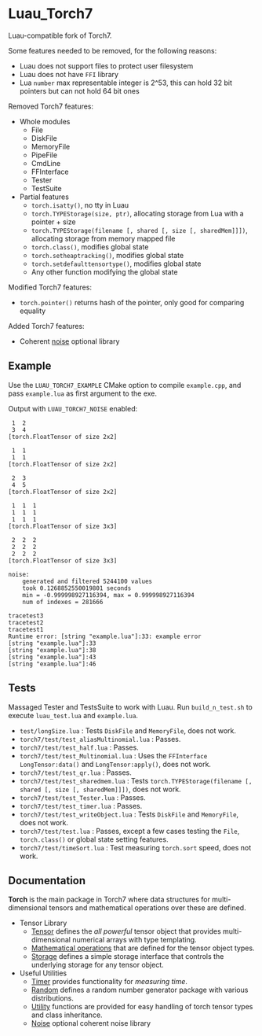 # Luau_Torch7

Luau-compatible fork of Torch7.

Some features needed to be removed, for the following reasons:
 - Luau does not support files to protect user filesystem
 - Luau does not have `FFI` library
 - Lua `number` max representable integer is 2^53, this can hold 32 bit pointers but can not hold 64 bit ones

Removed Torch7 features:
 - Whole modules
   - File
   - DiskFile
   - MemoryFile
   - PipeFile
   - CmdLine
   - FFInterface
   - Tester
   - TestSuite
 - Partial features
   - `torch.isatty()`, no tty in Luau
   - `torch.TYPEStorage(size, ptr)`, allocating storage from Lua with a pointer + size
   - `torch.TYPEStorage(filename [, shared [, size [, sharedMem]]])`, allocating storage from memory mapped file
   - `torch.class()`, modifies global state
   - `torch.setheaptracking()`, modifies global state
   - `torch.setdefaulttensortype()`, modifies global state
   - Any other function modifying the global state

Modified Torch7 features:
 - `torch.pointer()` returns hash of the pointer, only good for comparing equality

Added Torch7 features:
 - Coherent [noise](torch7_noise/noise.md) optional library

## Example

Use the `LUAU_TORCH7_EXAMPLE` CMake option to compile `example.cpp`, and pass `example.lua` as first argument to the exe.

Output with `LUAU_TORCH7_NOISE` enabled:
```
 1  2
 3  4
[torch.FloatTensor of size 2x2]

 1  1
 1  1
[torch.FloatTensor of size 2x2]

 2  3
 4  5
[torch.FloatTensor of size 2x2]

 1  1  1
 1  1  1
 1  1  1
[torch.FloatTensor of size 3x3]

 2  2  2
 2  2  2
 2  2  2
[torch.FloatTensor of size 3x3]

noise:
    generated and filtered 5244100 values
    took 0.1268852550019801 seconds
    min = -0.999998927116394, max = 0.999998927116394
    num of indexes = 281666

tracetest3
tracetest2
tracetest1
Runtime error: [string "example.lua"]:33: example error
[string "example.lua"]:33
[string "example.lua"]:38
[string "example.lua"]:43
[string "example.lua"]:46
```

## Tests

Massaged Tester and TestsSuite to work with Luau. Run `build_n_test.sh` to execute `luau_test.lua` and `example.lua`.

 - `test/longSize.lua` : Tests `DiskFile` and `MemoryFile`, does not work.
 - `torch7/test/test_aliasMultinomial.lua` : Passes.
 - `torch7/test/test_half.lua` : Passes.
 - `torch7/test/test_Multinomial.lua` : Uses the `FFInterface` `LongTensor:data()` and `LongTensor:apply()`, does not work.
 - `torch7/test/test_qr.lua` : Passes.
 - `torch7/test/test_sharedmem.lua` : Tests `torch.TYPEStorage(filename [, shared [, size [, sharedMem]]])`, does not work.
 - `torch7/test/test_Tester.lua` : Passes.
 - `torch7/test/test_timer.lua` : Passes.
 - `torch7/test/test_writeObject.lua` : Tests `DiskFile` and `MemoryFile`, does not work.
 - `torch7/test/test.lua` : Passes, except a few cases testing the `File`, `torch.class()` or global state setting features.
 - `torch7/test/timeSort.lua` : Test measuring `torch.sort` speed, does not work.

## Documentation

__Torch__ is the main package in Torch7 where data
structures for multi-dimensional tensors and mathematical operations
over these are defined.

 - Tensor Library
   - [Tensor](torch7/doc/tensor.md) defines the _all powerful_ tensor object that provides multi-dimensional numerical arrays with type templating.
   - [Mathematical operations](torch7/doc/maths.md) that are defined for the tensor object types.
   - [Storage](torch7/doc/storage.md) defines a simple storage interface that controls the underlying storage for any tensor object.
 - Useful Utilities
   - [Timer](torch7/doc/timer.md) provides functionality for _measuring time_.
   - [Random](torch7/doc/random.md) defines a random number generator package with various distributions.
   - [Utility](torch7/doc/utility.md) functions are provided for easy handling of torch tensor types and class inheritance.
   - [Noise](torch7_noise/noise.md) optional coherent noise library

